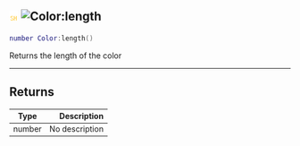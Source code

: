 ## ![shared](../../.gitbook/assets/shared.png) ![Color](./readme/color "mention"):length

```lua
number Color:length()
```

Returns the length of the color

------
## Returns

| Type   | Description |
| ------ | ----------: |
| number | No description |

